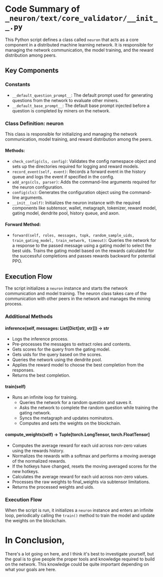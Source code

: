 # Code Summary of ```_neuron/text/core_validator/__init__.py```

This Python script defines a class called `neuron` that acts as a core component in a distributed machine learning network. It is responsible for managing the network communication, the model training, and the reward distribution among peers. 

## Key Components

### Constants

- `__default_question_prompt__`: The default prompt used for generating questions from the network to evaluate other miners.
- `__default_base_prompt__`: The default base prompt injected before a question is completed by miners on the network.

### Class Definition: neuron

This class is responsible for initializing and managing the network communication, model training, and reward distribution among the peers.

#### Methods:

- `check_config(cls, config)`: Validates the config namespace object and sets up the directories required for logging and reward models.
- `record_event(self, event)`: Records a forward event in the history queue and logs the event if specified in the config.
- `add_args(cls, parser)`: Adds the command-line arguments required for the neuron configuration.
- `config(cls)`: Generates the configuration object using the command-line arguments.
- `__init__(self)`: Initializes the neuron instance with the required components like subtensor, wallet, metagraph, tokenizer, reward model, gating model, dendrite pool, history queue, and axon.

#### Forward Method:

- `forward(self, roles, messages, topk, random_sample_uids, train_gating_model, train_network, timeout)`: Queries the network for a response to the passed message using a gating model to select the best uids. Trains the gating model based on the rewards calculated for the successful completions and passes rewards backward for potential PPO.

## Execution Flow

The script initializes a `neuron` instance and starts the network communication and model training. The neuron class takes care of the communication with other peers in the network and manages the mining process.

### Additional Methods

#### inference(self, messages: List[Dict[str, str]]) -> str
- Logs the inference process.
- Pre-processes the messages to extract roles and contents.
- Gets scores for the query from the gating model.
- Gets uids for the query based on the scores.
- Queries the network using the dendrite pool.
- Applies the reward model to choose the best completion from the responses.
- Returns the best completion.

#### train(self)
- Runs an infinite loop for training.
  - Queries the network for a random question and saves it.
  - Asks the network to complete the random question while training the gating network.
  - Syncs the metagraph and updates nominators.
  - Computes and sets the weights on the blockchain.
  
#### compute_weights(self) -> Tuple[torch.LongTensor, torch.FloatTensor]
- Computes the average reward for each uid across non-zero values using the rewards history.
- Normalizes the rewards with a softmax and performs a moving average of the normalized rewards.
- If the hotkeys have changed, resets the moving averaged scores for the new hotkeys.
- Calculates the average reward for each uid across non-zero values.
- Processes the raw weights to final_weights via subtensor limitations.
- Returns the processed weights and uids.

### Execution Flow

When the script is run, it initializes a `neuron` instance and enters an infinite loop, periodically calling the `train()` method to train the model and update the weights on the blockchain.

# In Conclusion,
There's a lot going on here, and I think it's best to investigate yourself, but the goal is to give people the proper tools and knowledge required to build on the network. This knowledge could be quite important depending on what your goals are here. 
